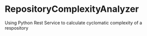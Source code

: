 # RepositoryComplexityAnalyzer
Using Python Rest Service to calculate cyclomatic complexity of a respository
